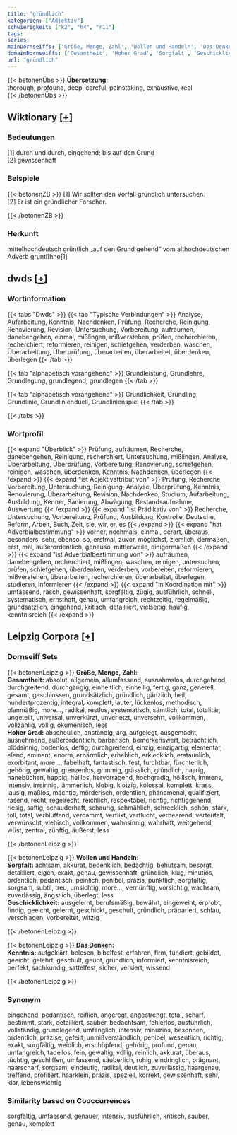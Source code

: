 ```yaml
---
title: "gründlich"
kategorien: ["Adjektiv"]
schwierigkeit: ["k2", "h4", "r11"]
tags:
series:
mainDornseiffs: ['Größe, Menge, Zahl', 'Wollen und Handeln', 'Das Denken']
domainDornseiffs: ['Gesamtheit', 'Hoher Grad', 'Sorgfalt', 'Geschicklichkeit', 'Kenntnis']
url: "gründlich"
---
```


{{< betonenÜbs >}}
**Übersetzung:**  
thorough, profound, deep, careful, painstaking, exhaustive, real  
{{< /betonenÜbs >}}

## Wiktionary [[+](https://de.wiktionary.org/wiki/gründlich)]

### Bedeutungen
[1] durch und durch, eingehend; bis auf den Grund  
[2] gewissenhaft  

### Beispiele
{{< betonenZB >}}
[1] Wir sollten den Vorfall gründlich untersuchen.  
[2] Er ist ein gründlicher Forscher.  

{{< /betonenZB >}}
### Herkunft
mittelhochdeutsch grüntlich „auf den Grund gehend“ vom althochdeutschen Adverb gruntlīhho[1]  



## dwds [[+](https://www.dwds.de/wb/gründlich)]

### Wortinformation
{{< tabs "Dwds" >}}
{{< tab "Typische Verbindungen" >}}
Analyse, Aufarbeitung, Kenntnis, Nachdenken, Prüfung, Recherche, Reinigung, Renovierung, Revision, Untersuchung, Vorbereitung, aufräumen, danebengehen, einmal, mißlingen, mißverstehen, prüfen, recherchieren, recherchiert, reformieren, reinigen, schiefgehen, verderben, waschen, Überarbeitung, Überprüfung, überarbeiten, überarbeitet, überdenken, überlegen
{{< /tab >}}

{{< tab "alphabetisch vorangehend" >}}
Grundleistung, Grundlehre, Grundlegung, grundlegend, grundlegen
{{< /tab >}}

{{< tab "alphabetisch vorangehend" >}}
Gründlichkeit, Gründling, Grundlinie, Grundlinienduell, Grundlinienspiel
{{< /tab >}}

{{< /tabs >}}

### Wortprofil
{{< expand "Überblick" >}} Prüfung, aufräumen, Recherche, danebengehen, Reinigung, recherchiert, Untersuchung, mißlingen, Analyse, Überarbeitung, Überprüfung, Vorbereitung, Renovierung, schiefgehen, reinigen, waschen, überdenken, Kenntnis, Nachdenken, überlegen {{< /expand >}}
{{< expand "ist Adjektivattribut von" >}} Prüfung, Recherche, Vorbereitung, Untersuchung, Reinigung, Analyse, Überprüfung, Kenntnis, Renovierung, Überarbeitung, Revision, Nachdenken, Studium, Aufarbeitung, Ausbildung, Kenner, Sanierung, Abwägung, Bestandsaufnahme, Auswertung {{< /expand >}}
{{< expand "ist Prädikativ von" >}} Recherche, Untersuchung, Vorbereitung, Prüfung, Ausbildung, Kontrolle, Deutsche, Reform, Arbeit, Buch, Zeit, sie, wir, er, es {{< /expand >}}
{{< expand "hat Adverbialbestimmung" >}} vorher, nochmals, einmal, derart, überaus, besonders, sehr, ebenso, so, erstmal, zuvor, möglichst, ziemlich, dermaßen, erst, mal, außerordentlich, genauso, mittlerweile, einigermaßen {{< /expand >}}
{{< expand "ist Adverbialbestimmung von" >}} aufräumen, danebengehen, recherchiert, mißlingen, waschen, reinigen, untersuchen, prüfen, schiefgehen, überdenken, verderben, vorbereiten, reformieren, mißverstehen, überarbeiten, recherchieren, überarbeitet, überlegen, studieren, informieren {{< /expand >}}
{{< expand "in Koordination mit" >}} umfassend, rasch, gewissenhaft, sorgfältig, zügig, ausführlich, schnell, systematisch, ernsthaft, genau, umfangreich, rechtzeitig, regelmäßig, grundsätzlich, eingehend, kritisch, detailliert, vielseitig, häufig, kenntnisreich {{< /expand >}}

## Leipzig Corpora [[+](https://corpora.uni-leipzig.de/en/res?word=gründlich&corpusId=deu_newscrawl-public_2018)]

### Dornseiff Sets
{{< betonenLeipzig >}}
**Größe, Menge, Zahl:**  
**Gesamtheit:** absolut, allgemein, allumfassend, ausnahmslos, durchgehend, durchgreifend, durchgängig, einheitlich, einhellig, fertig, ganz, generell, gesamt, geschlossen, grundsätzlich, gründlich, gänzlich, heil, hundertprozentig, integral, komplett, lauter, lückenlos, methodisch, planmäßig, more..., radikal, restlos, systematisch, sämtlich, total, totalitär, ungeteilt, universal, unverkürzt, unverletzt, unversehrt, vollkommen, vollzählig, völlig, ökumenisch, less  
**Hoher Grad:** abscheulich, anständig, arg, aufgelegt, ausgemacht, ausnehmend, außerordentlich, barbarisch, bemerkenswert, beträchtlich, blödsinnig, bodenlos, deftig, durchgreifend, einzig, einzigartig, elementar, elend, eminent, enorm, erbärmlich, erheblich, erklecklich, erstaunlich, exorbitant, more..., fabelhaft, fantastisch, fest, furchtbar, fürchterlich, gehörig, gewaltig, grenzenlos, grimmig, grässlich, gründlich, haarig, hanebüchen, happig, heillos, hervorragend, hochgradig, höllisch, immens, intensiv, irrsinnig, jämmerlich, klobig, klotzig, kolossal, komplett, krass, lausig, maßlos, mächtig, mörderisch, ordentlich, phänomenal, qualifiziert, rasend, recht, regelrecht, reichlich, respektabel, richtig, richtiggehend, riesig, saftig, schauderhaft, schaurig, schmählich, schrecklich, schön, stark, toll, total, verblüffend, verdammt, verflixt, verflucht, verheerend, verteufelt, verwünscht, viehisch, vollkommen, wahnsinnig, wahrhaft, weitgehend, wüst, zentral, zünftig, äußerst, less  

{{< /betonenLeipzig >}}


{{< betonenLeipzig >}}
**Wollen und Handeln:**  
**Sorgfalt:** achtsam, akkurat, bedenklich, bedächtig, behutsam, besorgt, detailliert, eigen, exakt, genau, gewissenhaft, gründlich, klug, minutiös, ordentlich, pedantisch, peinlich, penibel, präzis, pünktlich, sorgfältig, sorgsam, subtil, treu, umsichtig, more..., vernünftig, vorsichtig, wachsam, zuverlässig, ängstlich, überlegt, less  
**Geschicklichkeit:** ausgelernt, berufsmäßig, bewährt, eingeweiht, erprobt, findig, geeicht, gelernt, geschickt, geschult, gründlich, präpariert, schlau, verschlagen, vorbereitet, witzig  

{{< /betonenLeipzig >}}


{{< betonenLeipzig >}}
**Das Denken:**  
**Kenntnis:** aufgeklärt, belesen, bibelfest, erfahren, firm, fundiert, gebildet, geeicht, gelehrt, geschult, geübt, gründlich, informiert, kenntnisreich, perfekt, sachkundig, sattelfest, sicher, versiert, wissend  

{{< /betonenLeipzig >}}

### Synonym
eingehend, pedantisch, reiflich, angeregt, angestrengt, total, scharf, bestimmt, stark, detailliert, sauber, bedachtsam, fehlerlos, ausführlich, vollständig, grundlegend, umfänglich, intensiv, minuziös, besonnen, ordentlich, präzise, gefeilt, unmißverständlich, penibel, wesentlich, richtig, exakt, sorgfältig, weidlich, erschöpfend, gehörig, profund, genau, umfangreich, tadellos, fein, gewaltig, völlig, reinlich, akkurat, überaus, tüchtig, geschliffen, umfassend, säuberlich, ruhig, eindringlich, prägnant, haarscharf, sorgsam, eindeutig, radikal, deutlich, zuverlässig, haargenau, treffend, profiliert, haarklein, präzis, speziell, korrekt, gewissenhaft, sehr, klar, lebenswichtig


### Similarity based on Cooccurrences
sorgfältig, umfassend, genauer, intensiv, ausführlich, kritisch, sauber, genau, komplett

